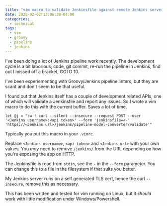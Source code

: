 ```yaml
---
title: "vim macro to validate Jenkinsfile against remote Jenkins server"
date: 2025-02-02T13:06:38-04:00
categories:
  - technical
tags:
  - vim
  - groovy
  - pipeline
  - jenkins
---
```

I've been doing a lot of Jenkins pipeline work recently. The development cycle is a bit laborious, code, git commit, re-run the pipeline in Jenkins, find out I missed off a bracket, GOTO 10.

I've been experiementing with Groovy/Jenkins pipeline linters, but they are scant and don't seem to be that useful.

I found out that Jenkins itself has a couple of development related APIs, one of which will validate a Jenkinsfile and report any issues. So I wrote a vim macro to do this with the current buffer. Saves a lot of time.

```
let @j = ":w ! curl --silent --insecure --request POST --user '<Jenkins username>:<api token>' --form 'jenkinsfile=<-' 'https://<Jenkins url>/jenkins/pipeline-model-converter/validate'"
```

Typically you put this macro in your `.vimrc`.

Replace `<Jenkins username>`, `<api token>` and `<Jenkins url>` with your own values. You _may_ need to remove `/jenkins/` from the URL depending on how you're exposing the app on HTTP.

The Jenkinsfile is read from `stdin`, see the `-` in the `--form` parameter. You can change this to a file in the filesystem if that suits you better.

My Jenkins server runs on a self generated TLS cert, hence the curl `--insecure`, remove this as necessary.

This has been written and tested for vim running on Linux, but it _should_ work with little modification under Windows/Powershell.
